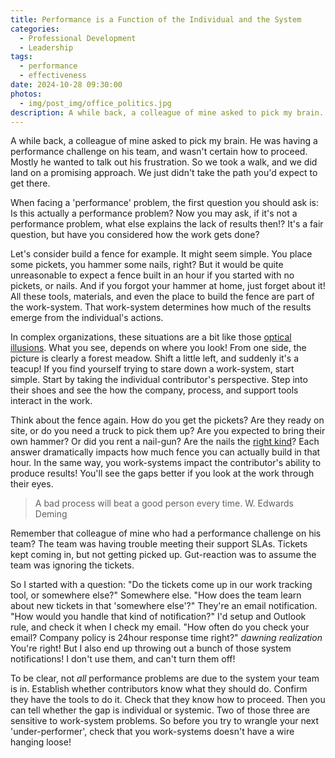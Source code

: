 ```yaml
---
title: Performance is a Function of the Individual and the System
categories:
  - Professional Development
  - Leadership
tags:
  - performance
  - effectiveness
date: 2024-10-28 09:30:00
photos: 
  - img/post_img/office_politics.jpg
description: A while back, a colleague of mine asked to pick my brain. He was having a performance challenge on his team, and wasn't certain how to proceed. Fixing this challenges can be quite frustrating. But how can you tell if it really is a performance problem?
---
```

A while back, a colleague of mine asked to pick my brain. He was having a performance challenge on his team, and wasn't certain how to proceed. Mostly he wanted to talk out his frustration. So we took a walk, and we did land on a promising approach. We just didn't take the path you'd expect to get there.

When facing a 'performance' problem, the first question you should ask is: Is this actually a performance problem? Now you may ask, if it's not a performance problem, what else explains the lack of results then!? It's a fair question, but have you considered how the work gets done?

Let's consider build a fence for example. It might seem simple. You place some pickets, you hammer some nails, right? But it would be quite unreasonable to expect a fence built in an hour if you started with no pickets, or nails. And if you forgot your hammer at home, just forget about it! All these tools, materials, and even the place to build the fence are part of the work-system. That work-system determines how much of the results emerge from the individual's actions.

In complex organizations, these situations are a bit like those [optical illusions](https://arynews.tv/can-you-spot-all-nine-faces-hidden-in-this-optical-illusion/). What you see, depends on where you look! From one side, the picture is clearly a forest meadow. Shift a little left, and suddenly it's a teacup! If you find yourself trying to stare down a work-system, start simple. Start by taking the individual contributor's perspective. Step into their shoes and see the how the company, process, and support tools interact in the work.

Think about the fence again. How do you get the pickets? Are they ready on site, or do you need a truck to pick them up? Are you expected to bring their own hammer? Or did you rent a nail-gun? Are the nails the [right kind](https://www.homedepot.com/b/Hardware-Fasteners-Nails/N-5yc1vZc2dx?NCNI-5&searchRedirect=nails)? Each answer dramatically impacts how much fence you can actually build in that hour. In the same way, you work-systems impact the contributor's ability to produce results! You'll see the gaps better if you look at the work through their eyes.

> A bad process will beat a good person every time.
> W. Edwards Deming

Remember that colleague of mine who had a performance challenge on his team? The team was having trouble meeting their support SLAs. Tickets kept coming in, but not getting picked up. Gut-reaction was to assume the team was ignoring the tickets.

So I started with a question:
"Do the tickets come up in our work tracking tool, or somewhere else?"
Somewhere else.
"How does the team learn about new tickets in that 'somewhere else'?"
They're an email notification.
"How would you handle that kind of notification?"
I'd setup and Outlook rule, and check it when I check my email.
"How often do you check your email? Company policy is 24hour response time right?"
*dawning realization*
You're right! But I also end up throwing out a bunch of those system notifications! I don't use them, and can't turn them off!

To be clear, not _all_ performance problems are due to the system your team is in. Establish whether contributors know what they should do. Confirm they have the tools to do it. Check that they know how to proceed. Then you can tell whether the gap is individual or systemic. Two of those three are sensitive to work-system problems. So before you try to wrangle your next 'under-performer', check that you work-systems doesn't have a wire hanging loose!
